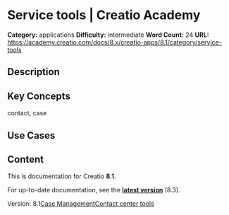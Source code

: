 # Service tools | Creatio Academy

**Category:** applications **Difficulty:** intermediate **Word Count:** 24
**URL:**
https://academy.creatio.com/docs/8.x/creatio-apps/8.1/category/service-tools

## Description

## Key Concepts

contact, case

## Use Cases

## Content

This is documentation for Creatio **8.1**.

For up-to-date documentation, see the
**[latest version](/docs/8.x/creatio-apps/category/service-tools)** (8.3).

Version:
8.1[Case Management](/docs/8.x/creatio-apps/8.1/category/case-management)[Contact center tools](/docs/8.x/creatio-apps/8.1/category/contact-center-tools)
